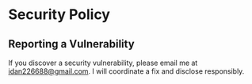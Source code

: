 # Security Policy

## Reporting a Vulnerability

If you discover a security vulnerability, please email me at idan226688@gmail.com. I will coordinate a fix and disclose responsibly.
